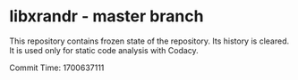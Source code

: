 # libxrandr - master branch

This repository contains frozen state of the repository.
Its history is cleared. It is used only for static code
analysis with Codacy.

Commit Time: 1700637111